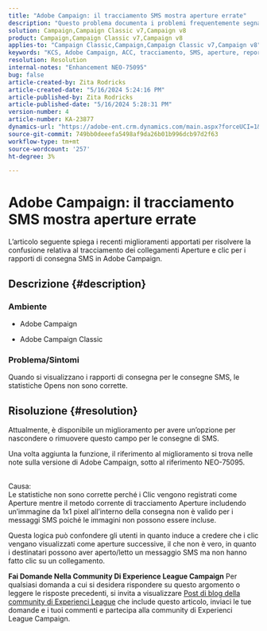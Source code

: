 ```yaml
---
title: "Adobe Campaign: il tracciamento SMS mostra aperture errate"
description: "Questo problema documenta i problemi frequentemente segnalati con il tracciamento della consegna SMS, in particolare le aperture errate nei rapporti di consegna."
solution: Campaign,Campaign Classic v7,Campaign v8
product: Campaign,Campaign Classic v7,Campaign v8
applies-to: "Campaign Classic,Campaign,Campaign Classic v7,Campaign v8"
keywords: "KCS, Adobe Campaign, ACC, tracciamento, SMS, aperture, reporting, AC, Adobe Campaign Classic, domande frequenti"
resolution: Resolution
internal-notes: "Enhancement NEO-75095"
bug: false
article-created-by: Zita Rodricks
article-created-date: "5/16/2024 5:24:16 PM"
article-published-by: Zita Rodricks
article-published-date: "5/16/2024 5:28:31 PM"
version-number: 4
article-number: KA-23877
dynamics-url: "https://adobe-ent.crm.dynamics.com/main.aspx?forceUCI=1&pagetype=entityrecord&etn=knowledgearticle&id=5c43a51c-a913-ef11-9f89-6045bd0298d4"
source-git-commit: 749bb0deeefa5498af9da26b01b996dcb97d2f63
workflow-type: tm+mt
source-wordcount: '257'
ht-degree: 3%

---
```


# Adobe Campaign: il tracciamento SMS mostra aperture errate


L’articolo seguente spiega i recenti miglioramenti apportati per risolvere la confusione relativa al tracciamento dei collegamenti Aperture e clic per i rapporti di consegna SMS in Adobe Campaign.

## Descrizione {#description}


### Ambiente

- Adobe Campaign


- Adobe Campaign Classic




### Problema/Sintomi

Quando si visualizzano i rapporti di consegna per le consegne SMS, le statistiche Opens non sono corrette.


## Risoluzione {#resolution}


Attualmente, è disponibile un miglioramento per avere un’opzione per nascondere o rimuovere questo campo per le consegne di SMS.

Una volta aggiunta la funzione, il riferimento al miglioramento si trova nelle note sulla versione di Adobe Campaign, sotto al riferimento NEO-75095.


<br>Causa:<br>
Le statistiche non sono corrette perché i Clic vengono registrati come Aperture mentre il metodo corrente di tracciamento Aperture includendo un’immagine da 1x1 pixel all’interno della consegna non è valido per i messaggi SMS poiché le immagini non possono essere incluse.

Questa logica può confondere gli utenti in quanto induce a credere che i clic vengano visualizzati come aperture successive, il che non è vero, in quanto i destinatari possono aver aperto/letto un messaggio SMS ma non hanno fatto clic su un collegamento.




<b>Fai Domande Nella Community Di Experience League Campaign</b>
Per qualsiasi domanda a cui si desidera rispondere su questo argomento o leggere le risposte precedenti, si invita a visualizzare [Post di blog della community di Experienci League](https://experienceleaguecommunities.adobe.com/t5/adobe-campaign-classic-blogs/introducing-top-kcs-articles-curated-for-your-troubleshooting/bc-p/672426#M132 "Segui collegamento") che include questo articolo, inviaci le tue domande e i tuoi commenti e partecipa alla community di Experienci League Campaign.
